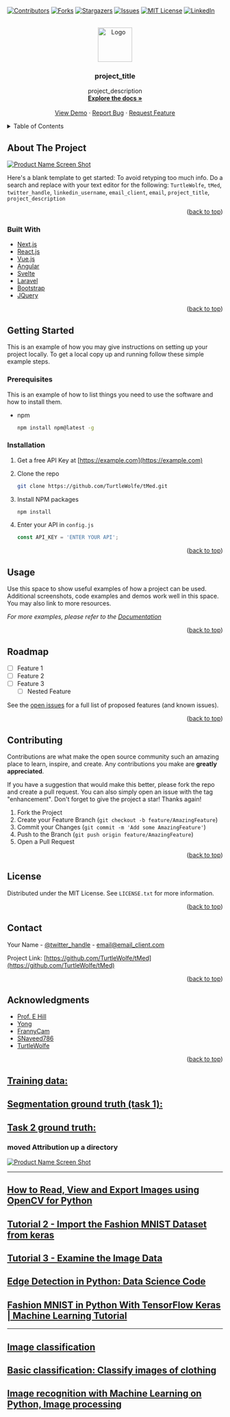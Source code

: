 <div id="top"></div>
<!--
*** Thanks for checking out the Best-README-Template. If you have a suggestion
*** that would make this better, please fork the repo and create a pull request
*** or simply open an issue with the tag "enhancement".
*** Don't forget to give the project a star!
*** Thanks again! Now go create something AMAZING! :D
-->

<!-- PROJECT SHIELDS -->
<!--
*** I'm using markdown "reference style" links for readability.
*** Reference links are enclosed in brackets [ ] instead of parentheses ( ).
*** See the bottom of this document for the declaration of the reference variables
*** for contributors-url, forks-url, etc. This is an optional, concise syntax you may use.
*** https://www.markdownguide.org/basic-syntax/#reference-style-links
-->
[![Contributors][contributors-shield]][contributors-url]
[![Forks][forks-shield]][forks-url]
[![Stargazers][stars-shield]][stars-url]
[![Issues][issues-shield]][issues-url]
[![MIT License][license-shield]][license-url]
[![LinkedIn][linkedin-shield]][linkedin-url]

<!-- PROJECT LOGO -->
<br />
<div align="center">
  <a href="https://github.com/TurtleWolfe/tMed">
    <!-- <img src="./Best-README-Template-master/images/logo.png" alt="Logo" width="80" height="80"> -->
        <img src="https://github.com/TurtleWolfe/tMed/blob/main/Best-README-Template-master/images/logo.png?raw=true" alt="Logo" width="80" height="80">
  </a>

<h3 align="center">project_title</h3>

  <p align="center">
    project_description
    <br />
    <a href="https://github.com/TurtleWolfe/tMed"><strong>Explore the docs »</strong></a>
    <br />
    <br />
    <a href="https://github.com/TurtleWolfe/tMed">View Demo</a>
    ·
    <a href="https://github.com/TurtleWolfe/tMed/issues">Report Bug</a>
    ·
    <a href="https://github.com/TurtleWolfe/tMed/issues">Request Feature</a>
  </p>
</div>

<!-- TABLE OF CONTENTS -->
<details>
  <summary>Table of Contents</summary>
  <ol>
    <li>
      <a href="#about-the-project">About The Project</a>
      <ul>
        <li><a href="#built-with">Built With</a></li>
      </ul>
    </li>
    <li>
      <a href="#getting-started">Getting Started</a>
      <ul>
        <li><a href="#prerequisites">Prerequisites</a></li>
        <li><a href="#installation">Installation</a></li>
      </ul>
    </li>
    <li><a href="#usage">Usage</a></li>
    <li><a href="#roadmap">Roadmap</a></li>
    <li><a href="#contributing">Contributing</a></li>
    <li><a href="#license">License</a></li>
    <li><a href="#contact">Contact</a></li>
    <li><a href="#acknowledgments">Acknowledgments</a></li>
  </ol>
</details>

<!-- ABOUT THE PROJECT -->
## About The Project

[![Product Name Screen Shot][product-screenshot]](https://example.com)

Here's a blank template to get started: To avoid retyping too much info. Do a search and replace with your text editor for the following: `TurtleWolfe`, `tMed`, `twitter_handle`, `linkedin_username`, `email_client`, `email`, `project_title`, `project_description`

<p align="right">(<a href="#top">back to top</a>)</p>

### Built With

* [Next.js](https://nextjs.org/)
* [React.js](https://reactjs.org/)
* [Vue.js](https://vuejs.org/)
* [Angular](https://angular.io/)
* [Svelte](https://svelte.dev/)
* [Laravel](https://laravel.com)
* [Bootstrap](https://getbootstrap.com)
* [JQuery](https://jquery.com)

<p align="right">(<a href="#top">back to top</a>)</p>

<!-- GETTING STARTED -->
## Getting Started

This is an example of how you may give instructions on setting up your project locally.
To get a local copy up and running follow these simple example steps.

### Prerequisites

This is an example of how to list things you need to use the software and how to install them.

* npm

  ```sh
  npm install npm@latest -g
  ```

### Installation

1. Get a free API Key at [https://example.com](https://example.com)
2. Clone the repo

   ```sh
   git clone https://github.com/TurtleWolfe/tMed.git
   ```

3. Install NPM packages

   ```sh
   npm install
   ```

4. Enter your API in `config.js`

   ```js
   const API_KEY = 'ENTER YOUR API';
   ```

<p align="right">(<a href="#top">back to top</a>)</p>

<!-- USAGE EXAMPLES -->
## Usage

Use this space to show useful examples of how a project can be used. Additional screenshots, code examples and demos work well in this space. You may also link to more resources.

_For more examples, please refer to the [Documentation](https://example.com)_

<p align="right">(<a href="#top">back to top</a>)</p>

<!-- ROADMAP -->
## Roadmap

- [ ] Feature 1
- [ ] Feature 2
- [ ] Feature 3
    - [ ] Nested Feature

See the [open issues](https://github.com/TurtleWolfe/tMed/issues) for a full list of proposed features (and known issues).

<p align="right">(<a href="#top">back to top</a>)</p>

<!-- CONTRIBUTING -->
## Contributing

Contributions are what make the open source community such an amazing place to learn, inspire, and create. Any contributions you make are **greatly appreciated**.

If you have a suggestion that would make this better, please fork the repo and create a pull request. You can also simply open an issue with the tag "enhancement".
Don't forget to give the project a star! Thanks again!

1. Fork the Project
2. Create your Feature Branch (`git checkout -b feature/AmazingFeature`)
3. Commit your Changes (`git commit -m 'Add some AmazingFeature'`)
4. Push to the Branch (`git push origin feature/AmazingFeature`)
5. Open a Pull Request

<p align="right">(<a href="#top">back to top</a>)</p>

<!-- LICENSE -->
## License

Distributed under the MIT License. See `LICENSE.txt` for more information.

<p align="right">(<a href="#top">back to top</a>)</p>

<!-- CONTACT -->
## Contact

Your Name - [@twitter_handle](https://twitter.com/twitter_handle) - email@email_client.com

Project Link: [https://github.com/TurtleWolfe/tMed](https://github.com/TurtleWolfe/tMed)

<p align="right">(<a href="#top">back to top</a>)</p>

<!-- ACKNOWLEDGMENTS -->
## Acknowledgments

* [Prof. E Hill](https://github.com/emhill "notes")
* [Yong](https://github.com/ponpenw "notes")
* [FrannyCam](https://github.com/frannycam "notes")
* [SNaveed786](https://github.com/SNaveed786 "notes")
* [TurtleWolfe](https://github.com/TurtleWolfe "notes")

<p align="right">(<a href="#top">back to top</a>)</p>

## [Training data:](https://isic-challenge-data.s3.amazonaws.com/2018/ISIC2018_Task1-2_Training_Input.zip "10.4 GB Training Data")  

## [Segmentation ground truth (task 1):](https://isic-challenge-data.s3.amazonaws.com/2018/ISIC2018_Task1_Training_GroundTruth.zip "26 MB Training Ground Truth")  

## [Task 2 ground truth:](https://isic-challenge-data.s3.amazonaws.com/2018/ISIC2018_Task2_Training_GroundTruth_v3.zip "33 MB Training Ground Truth")  

### moved Attribution up a directory

[![Product Name Screen Shot][moved-Attribution]](https://example.com)

___

## [How to Read, View and Export Images using OpenCV for Python](https://youtu.be/6yA5S9B2Z60 "In this video you'll learn how to: 1. Read in images into Python using OpenCV 2. Visualise images inside a Jupyter Notebook with Matplotlib 3. Write out transformed images")  

## [Tutorial 2 - Import the Fashion MNIST Dataset from keras](https://www.youtube.com/watch?v=HI5Cl36k8wo "This is Tutorial 2 of our series of Tensor Flow Tutorials for Machine Learning and Data Science. Here, we would import the Fashion MNIST dataset which comes with keras.")

## [Tutorial 3 - Examine the Image Data](https://www.youtube.com/watch?v=l2Rw5HZGESsa "This is Tutorial 3 of our series of Tensor Flow Tutorials for Machine Learning and Data Science. In this tutorial, we would examine the image dataset. We would also split the data into training and test datasets.")

## [Edge Detection in Python: Data Science Code](https://youtu.be/PiErX7Y-ho0 "Detecting the edges of an image using python!")

## [Fashion MNIST in Python With TensorFlow Keras | Machine Learning Tutorial](https://youtu.be/KDUnfk14aGk "In this video, I'll kick off talking about Machine Learning in depth. If you see any mistakes do point them out as I am still trying to learn more myself. Thx")

___

## [Image classification](https://www.tensorflow.org/tutorials/images/classification "Image classification")

## [Basic classification: Classify images of clothing](https://www.tensorflow.org/tutorials/keras/classification "Basic classification: Classify images of clothing")

## [Image recognition with Machine Learning on Python, Image processing](https://towardsdatascience.com/image-recognition-with-machine-learning-on-python-image-processing-3abe6b158e9a "Medium Image recognition with Machine Learning on Python, Image processing")

<!-- MARKDOWN LINKS & IMAGES -->
<!-- https://www.markdownguide.org/basic-syntax/#reference-style-links -->
[contributors-shield]: https://img.shields.io/github/contributors/TurtleWolfe/tMed.svg?style=for-the-badge
[contributors-url]: https://github.com/TurtleWolfe/tMed/graphs/contributors
[forks-shield]: https://img.shields.io/github/forks/TurtleWolfe/tMed.svg?style=for-the-badge
[forks-url]: https://github.com/TurtleWolfe/tMed/network/members
[stars-shield]: https://img.shields.io/github/stars/TurtleWolfe/tMed.svg?style=for-the-badge
[stars-url]: https://github.com/TurtleWolfe/tMed/stargazers
[issues-shield]: https://img.shields.io/github/issues/TurtleWolfe/tMed.svg?style=for-the-badge
[issues-url]: https://github.com/TurtleWolfe/tMed/issues
[license-shield]: https://img.shields.io/github/license/TurtleWolfe/tMed.svg?style=for-the-badge
[license-url]: https://github.com/TurtleWolfe/tMed/blob/master/LICENSE.txt
[linkedin-shield]: https://img.shields.io/badge/-LinkedIn-black.svg?style=for-the-badge&logo=linkedin&colorB=555
[linkedin-url]: https://linkedin.com/in/linkedin_username
[product-screenshot]: ./Best-README-Template-master/images/screenshot.png
[moved-Attribution]: ./Best-README-Template-master/images/movedAttribution.png
